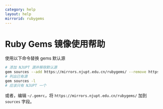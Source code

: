 ```yaml
---
category: help
layout: help
mirrorid: rubygems
---
```


# Ruby Gems 镜像使用帮助

使用以下命令替换 gems 默认源

```bash
# 添加 NJUPT 源并移除默认源
gem sources --add https://mirrors.njupt.edu.cn/rubygems/ --remove https://rubygems.org/
# 列出已有源
gem sources -l
# 应该只有 NJUPT 一个
```

或者，编辑 `~/.gemrc`，将 `https://mirrors.njupt.edu.cn/rubygems/` 加到 `sources` 字段。
